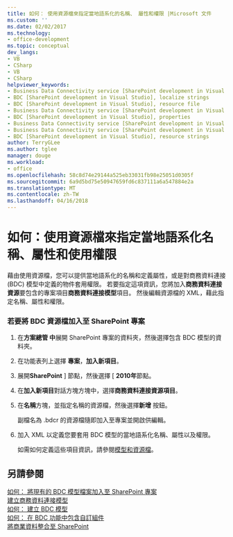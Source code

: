 ```yaml
---
title: 如何： 使用資源檔來指定當地語系化的名稱、 屬性和權限 |Microsoft 文件
ms.custom: ''
ms.date: 02/02/2017
ms.technology:
- office-development
ms.topic: conceptual
dev_langs:
- VB
- CSharp
- VB
- CSharp
helpviewer_keywords:
- Business Data Connectivity service [SharePoint development in Visual Studio], localize strings
- BDC [SharePoint development in Visual Studio], localize strings
- BDC [SharePoint development in Visual Studio], resource file
- Business Data Connectivity service [SharePoint development in Visual Studio], resource strings
- BDC [SharePoint development in Visual Studio], properties
- Business Data Connectivity service [SharePoint development in Visual Studio], properties
- Business Data Connectivity service [SharePoint development in Visual Studio], resource file
- BDC [SharePoint development in Visual Studio], resource strings
author: TerryGLee
ms.author: tglee
manager: douge
ms.workload:
- office
ms.openlocfilehash: 58c8d74e29144a525eb33031fb98e25051d0305f
ms.sourcegitcommit: 6a9d5bd75e50947659fd6c837111a6a547884e2a
ms.translationtype: MT
ms.contentlocale: zh-TW
ms.lasthandoff: 04/16/2018
---
```

# <a name="how-to-use-a-resource-file-to-specify-localized-names-properties-and-permissions"></a>如何：使用資源檔來指定當地語系化名稱、屬性和使用權限
  藉由使用資源檔，您可以提供當地語系化的名稱和定義屬性，或是對商務資料連接 (BDC) 模型中定義的物件套用權限。 若要指定這項資訊，您將加入**商務資料連接資源**要包含的專案項目**商務資料連接模型**項目。 然後編輯資源檔的 XML，藉此指定名稱、屬性和權限。  
  
### <a name="to-add-a-bdc-resource-file-to-a-sharepoint-project"></a>若要將 BDC 資源檔加入至 SharePoint 專案  
  
1.  在**方案總管 中**展開 SharePoint 專案的資料夾，然後選擇包含 BDC 模型的資料夾。  
  
2.  在功能表列上選擇 **專案**，**加入新項目**。  
  
3.  展開**SharePoint** ] 節點，然後選擇 [ **2010年**節點。  
  
4.  在**加入新項目**對話方塊方塊中，選擇**商務資料連接資源項目**。  
  
5.  在**名稱**方塊，並指定名稱的資源檔，然後選擇**新增** 按鈕。  
  
     副檔名為 .bdcr 的資源檔隨即加入至專案並開啟供編輯。  
  
6.  加入 XML 以定義您要套用 BDC 模型的當地語系化名稱、屬性以及權限。  
  
     如需如何定義這些項目資訊，請參閱[模型和資源檔](http://go.microsoft.com/fwlink/?LinkID=169283)。  
  
## <a name="see-also"></a>另請參閱  
 [如何： 將現有的 BDC 模型檔案加入至 SharePoint 專案](../sharepoint/how-to-add-an-existing-bdc-model-file-to-a-sharepoint-project.md)   
 [建立商務資料連接模型](../sharepoint/creating-a-business-data-connectivity-model.md)   
 [如何： 建立 BDC 模型](../sharepoint/how-to-create-a-bdc-model.md)   
 [如何： 在 BDC 功能中包含自訂組件](../sharepoint/how-to-include-a-custom-assembly-in-a-bdc-feature.md)   
 [將商業資料整合至 SharePoint](../sharepoint/integrating-business-data-into-sharepoint.md)  
  
  